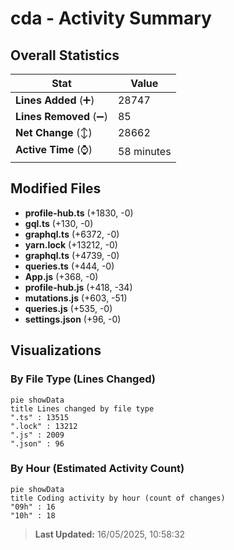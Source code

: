 # cda - Activity Summary 

## Overall Statistics

| Stat                   | Value                                                             |
| ---------------------- | ----------------------------------------------------------------- |
| **Lines Added** (➕)   | 28747                                          |
| **Lines Removed** (➖) | 85                                        |
| **Net Change** (↕)    | 28662                |
| **Active Time** (⌚)   | 58 minutes |


## Modified Files
- **profile-hub.ts** (+1830, -0)
- **gql.ts** (+130, -0)
- **graphql.ts** (+6372, -0)
- **yarn.lock** (+13212, -0)
- **graphql.ts** (+4739, -0)
- **queries.ts** (+444, -0)
- **App.js** (+368, -0)
- **profile-hub.js** (+418, -34)
- **mutations.js** (+603, -51)
- **queries.js** (+535, -0)
- **settings.json** (+96, -0)

## Visualizations

### By File Type (Lines Changed)

```mermaid
pie showData
title Lines changed by file type
".ts" : 13515
".lock" : 13212
".js" : 2009
".json" : 96
```

### By Hour (Estimated Activity Count)

```mermaid
pie showData
title Coding activity by hour (count of changes)
"09h" : 16
"10h" : 18
```


> **Last Updated:** 16/05/2025, 10:58:32